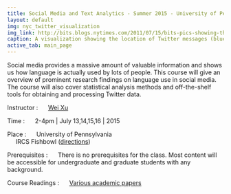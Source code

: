 ```yaml
---
title: Social Media and Text Analytics - Summer 2015 - University of Pennsylvania
layout: default
img: nyc_twitter_visualization
img_link: http://bits.blogs.nytimes.com/2011/07/15/bits-pics-showing-the-location-of-tweets-and-flickr-photos/
caption: A visualization showing the location of Twitter messages (blue) and Flickr photos (orange) in New York City by Eric Fischer
active_tab: main_page 
---
```



Social media provides a massive amount of valuable information and shows us how language is actually used by lots of people. This course will give an overview of prominent research findings on language use in social media. The course will also cover statistical analysis methods and off-the-shelf tools for obtaining and processing Twitter data.


Instructor
: &nbsp;&nbsp;&nbsp;&nbsp; [Wei Xu](http://www.cis.upenn.edu/~xwe/)

Time 
: &nbsp;&nbsp;&nbsp;&nbsp; 2-4pm | July 13,14,15,16 \| 2015 


Place
: &nbsp;&nbsp;&nbsp;&nbsp; University of Pennsylvania <br>
&nbsp;&nbsp;&nbsp;&nbsp;  IRCS Fishbowl \([directions](https://www.ircs.upenn.edu/about/directions-ircs)\)


Prerequisites
: &nbsp;&nbsp;&nbsp;&nbsp; There is no prerequisites for the class. Most content will be accessible for undergraduate and graduate students with any background. 

Course Readings
: &nbsp;&nbsp;&nbsp;&nbsp; [Various academic papers](syllabus.html)


